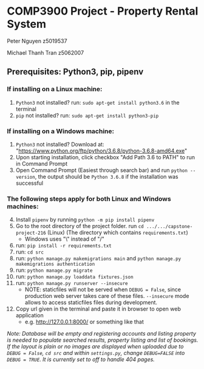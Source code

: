 # COMP3900 Project - Property Rental System

Peter Nguyen z5019537

Michael Thanh Tran z5062007

## Prerequisites: Python3, pip, pipenv

### If installing on a Linux machine:

1. `Python3` not installed? run: `sudo apt-get install python3.6` in the terminal
2. `pip` not installed? run: `sudo apt-get install python3-pip`

### If installing on a Windows machine: 

1. `Python3` not installed? Download at: "https://www.python.org/ftp/python/3.6.8/python-3.6.8-amd64.exe"
2. Upon starting installation, click checkbox "Add Path 3.6 to PATH" to run in Command Prompt
3. Open Command Prompt (Easiest through search bar) and run `python --version`, the output should be `Python 3.6.8` if the installation was successful

### The following steps apply for both Linux and Windows machines:

4. Install `pipenv` by running `python -m pip install pipenv`
5. Go to the root directory of the project folder. run `cd .../.../capstone-project-216`  (Linux)  (The directory which contains `requirements.txt`)
   - Windows uses "\\" instead of "/"
6. run: `pip install -r requirements.txt`
7. run: `cd src`
8. run: `python manage.py makemigrations main` and `python manage.py makemigrations authentication`
9. run: `python manage.py migrate`
10. run: `python manage.py loaddata fixtures.json`
11. run: `python manage.py runserver --insecure` 
    - NOTE: staticfiles will not be served when `DEBUG = False`, since production web server takes care of these files. `--insecure` mode allows to access staticfiles files during development. 
12. Copy url given in the terminal and paste it in browser to open web application
    - e.g. http://127.0.0.1:8000/ or something like that

*Note: Database will be empty and registering accounts and listing property is needed to populate searched results, property listing  and list of bookings. If the layout is plain or no images are displayed when uploaded due to `DEBUG = False`, `cd src` and within `settings.py`, change  `DEBUG=FALSE` into  `DEBUG = TRUE`. It is currently set to off to handle 404 pages.*


